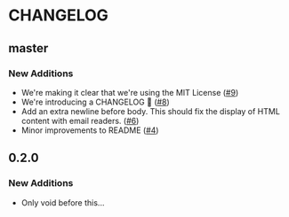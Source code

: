 # CHANGELOG

## master

### New Additions

* We're making it clear that we're using the MIT License ([#9])
* We're introducing a CHANGELOG :clap: ([#8])
* Add an extra newline before body. This should fix the display of HTML content with email readers. ([#6])
* Minor improvements to README ([#4])

[#9]: https://github.com/fewlinesco/bamboo_smtp/pull/9
[#8]: https://github.com/fewlinesco/bamboo_smtp/pull/8
[#6]: https://github.com/fewlinesco/bamboo_smtp/pull/6
[#4]: https://github.com/fewlinesco/bamboo_smtp/pull/4

## 0.2.0

### New Additions

* Only void before this...
